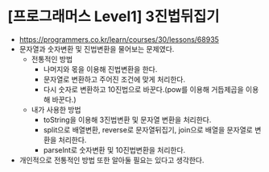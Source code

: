 # [프로그래머스 Level1] 3진법뒤집기
- https://programmers.co.kr/learn/courses/30/lessons/68935
- 문자열과 숫자변환 및 진법변환을 물어보는 문제였다.
  - 전통적인 방법
    - 나머지와 몫을 이용해 진법변환을 한다.
    - 문자열로 변환하고 주어진 조건에 맞게 처리한다.
    - 다시 숫자로 변환하고 10진법으로 바꾼다.(pow를 이용해 거듭제곱을 이용해 바꾼다.)
  - 내가 사용한 방법
    - toString을 이용해 3진법변환 및 문자열 변환을 처리한다.
    - split으로 배열변환, reverse로 문자열뒤집기, join으로 배열을 문자열로 변환을 처리한다.
    - parseInt로 숫자변환 및 10진법변환을 처리한다.
- 개인적으로 전통적인 방법 또한 알아둘 필요는 있다고 생각한다.